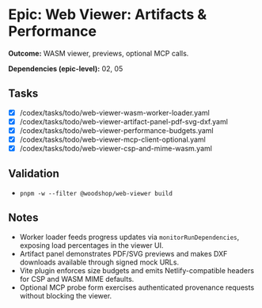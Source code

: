 # Epic: Web Viewer: Artifacts & Performance

**Outcome:** WASM viewer, previews, optional MCP calls.

**Dependencies (epic-level):** 02, 05

## Tasks
- [x] /codex/tasks/todo/web-viewer-wasm-worker-loader.yaml
- [x] /codex/tasks/todo/web-viewer-artifact-panel-pdf-svg-dxf.yaml
- [x] /codex/tasks/todo/web-viewer-performance-budgets.yaml
- [x] /codex/tasks/todo/web-viewer-mcp-client-optional.yaml
- [x] /codex/tasks/todo/web-viewer-csp-and-mime-wasm.yaml

## Validation
- `pnpm -w --filter @woodshop/web-viewer build`

## Notes
- Worker loader feeds progress updates via `monitorRunDependencies`, exposing load percentages in the viewer UI.
- Artifact panel demonstrates PDF/SVG previews and makes DXF downloads available through signed mock URLs.
- Vite plugin enforces size budgets and emits Netlify-compatible headers for CSP and WASM MIME defaults.
- Optional MCP probe form exercises authenticated provenance requests without blocking the viewer.

